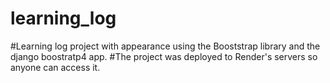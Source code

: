 # learning_log

#Learning log project with appearance using the Booststrap library and the django boostratp4 app.
#The project was deployed to Render's servers so anyone can access it.

